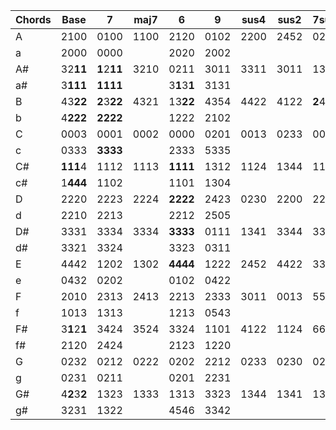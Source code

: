 | Chords     | Base           | 7            | maj7 | 6            | 9    | sus4 | sus2 | 7sus4        | aug  | dim  | add9 |
|------------|----------------|--------------|------|--------------|------|------|------|--------------|------|------|------|
|  A         |  2100          | 0100         | 1100 | 2120         | 0102 | 2200 | 2452 | 0200         | 2114 | 2323 | 2102 |
|  a         |  2000          | 0000         |      | 2020         | 2002 |      |      |              |      |      |      |
|  A#        |  32**11**      | **1**2**11** | 3210 | 0211         | 3011 | 3311 | 3011 | 1311         | 3221 | 3101 | 3213 |
|  a#        |  3**111**      | **1111**     |      | 3**1**3**1** | 3131 |      |      |              |      |      |      |
|  B         |  43**22**      | **2**3**22** | 4321 | 13**22**     | 4354 | 4422 | 4122 | **2**4**22** | 4332 | 4212 | 4324 |
|  b         |  4**222**      | **2222**     |      | 1222         | 2102 |      |      |              |      |      |      |
|  C         |  0003          | 0001         | 0002 | 0000         | 0201 | 0013 | 0233 | 0011         | 1003 | 0323 | 0433 |
|  c         |  0333          | **3333**     |      | 2333         | 5335 |      |      |              |      |      |      |
|  C#        |  **111**4      | 1112         | 1113 | **1111**     | 1312 | 1124 | 1344 | 1122         | 2110 | 0104 | 1314 |
|  c#        |  1**444**      | 1102         |      | 1101         | 1304 |      |      |              |      |      |      |
|  D         |  2220          | 2223         | 2224 | **2222**     | 2423 | 0230 | 2200 | 2233         | 3221 | 1210 | 2425 |
|  d         |  2210          | 2213         |      | 2212         | 2505 |      |      |              |      |      |      |
|  D#        |  3331          | 3334         | 3334 | **3333**     | 0111 | 1341 | 3344 | 3344         | 0332 | 2320 | 0311 |
|  d#        |  3321          | 3324         |      | 3323         | 0311 |      |      |              |      |      |      |
|  E         |  4442          | 1202         | 1302 | **4444**     | 1222 | 2452 | 4422 | 3355         | 1003 | 0101 | 1422 |
|  e         |  0432          | 0202         |      | 0102         | 0422 |      |      |              |      |      |      |
|  F         |  2010          | 2313         | 2413 | 2213         | 2333 | 3011 | 0013 | 5566         | 2110 | 1212 | 0010 |
|  f         |  1013          | 1313         |      | 1213         | 0543 |      |      |              |      |      |      |
|  F#        |  3**1**2**1**  | 3424         | 3524 | 3324         | 1101 | 4122 | 1124 | 6677         | 3221 | 2323 | 1121 |
|  f#        |  2120          | 2424         |      | 2123         | 1220 |      |      |              |      |      |      |
|  G         |  0232          | 0212         | 0222 | 0202         | 2212 | 0233 | 0230 | 0213         | 0332 | 0131 | 0252 |
|  g         |  0231          | 0211         |      | 0201         | 2231 |      |      |              |      |      |      |
|  G#        |  4**2**3**2**  | 1323         | 1333 | 1313         | 3323 | 1344 | 1341 | 1324         | 1003 | 1212 | 3343 |
|  g#        |  3231          | 1322         |      | 4546         | 3342 |      |      |              |      |      | x    |